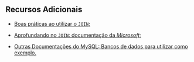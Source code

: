 ## Recursos Adicionais

- [Boas práticas ao utilizar o ``JOIN``;](https://blog.betrybe.com/sql/sql-join/#4)

- [Aprofundando no ``JOIN``: documentação da *Microsoft*;](https://docs.microsoft.com/pt-br/sql/relational-databases/performance/joins?view=sql-server-ver16)

- [Outras Documentações do MySQL: Bancos de dados para utilizar como exemplo.](https://dev.mysql.com/doc/index-other.html)
